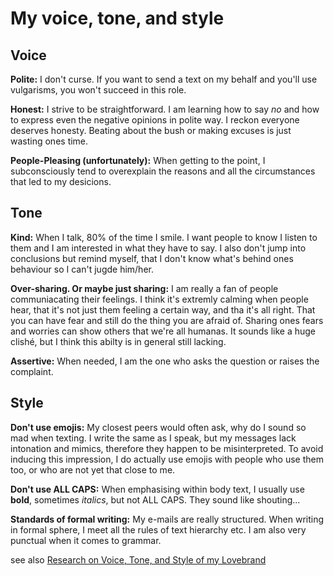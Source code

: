 # My voice, tone, and style 

## Voice

**Polite:** I don't curse. If you want to send a text on my behalf and you'll use vulgarisms, you won't succeed in this role.
  
**Honest:** I strive to be straightforward. I am learning how to say *no* and how to express even the negative opinions in polite way. I reckon everyone deserves honesty. Beating about the bush or making excuses is just wasting ones time.

**People-Pleasing (unfortunately):** When getting to the point, I subconsciously tend to overexplain the reasons and all the circumstances that led to my desicions. 

  <!-- The other side of my honesty is that I sometimes don't know the border line...I sometimes don't know how to serve the information in appropriate way -->

## Tone

**Kind:** When I talk, 80% of the time I smile. I want people to know I listen to them and I am interested in what they have to say. I also don't jump into conclusions but remind myself, that I don't know what's behind ones behaviour so I can't jugde him/her.

**Over-sharing. Or maybe just sharing:** I am really a fan of people communiacating their feelings. I think it's extremly calming when people hear, that it's not just them feeling a certain way, and tha it's all right. That you can have fear and still do the thing you are afraid of. Sharing ones fears and worries can show others that we're all humanas. It sounds like a huge clishé, but I think this abilty is in general still lacking.

**Assertive:** When needed, I am the one who asks the question or raises the complaint. 

## Style

**Don't use emojis:** My closest peers would often ask, why do I sound so mad when texting. I write the same as I speak, but my messages lack intonation and mimics, therefore they happen to be misinterpreted. To avoid inducing this impression, I do actually use emojis with people who use them too, or who are not yet that close to me.

**Don't use ALL CAPS:** When emphasising within body text, I usually use **bold**, sometimes *italics*, but not ALL CAPS. They sound like shouting...

**Standards of formal writing:** My e-mails are really structured. When writing in formal sphere, I meet all the rules of text hierarchy etc. I am also very punctual when it comes to grammar.

see also [Research on Voice, Tone, and Style of my Lovebrand](Patagonia.md)
